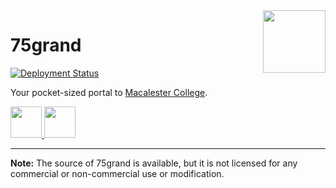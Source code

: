 <img align="right" width="100" height="100" src="https://github.com/75grand/app/assets/64276359/789ef148-881e-4dd9-9983-5fcb83d049b9"/>

# 75grand

[![Deployment Status](https://img.shields.io/endpoint?url=https%3A%2F%2Fforge.laravel.com%2Fsite-badges%2Fc4ae7632-2bc7-41b7-8355-e11a1530db60&style=flat)](https://forge.laravel.com/servers/686840/sites/2079159)

Your pocket-sized portal to [Macalester College](https://www.macalester.edu/).

<a href="https://75grand.net/download/ios">
  <img height="50" src="https://github.com/75grand/app/assets/64276359/d762ad2c-ffdc-4920-a611-ef4b49e10afa"/>
</a>

<a href="https://75grand.net/download/android">
  <img height="50" src="https://github.com/75grand/app/assets/64276359/b7a8c1ee-7904-4035-9102-4051b62ad62c"/>
</a>

---

**Note:** The source of 75grand is available, but it is not licensed for any commercial or non-commercial use or modification.
